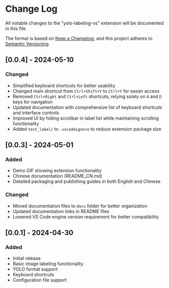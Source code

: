 # Change Log

All notable changes to the "yolo-labeling-vs" extension will be documented in this file.

The format is based on [Keep a Changelog](http://keepachangelog.com/),
and this project adheres to [Semantic Versioning](http://semver.org/).

## [0.0.4] - 2024-05-10

### Changed
- Simplified keyboard shortcuts for better usability
- Changed main shortcut from `Ctrl+Shift+Y` to `Ctrl+Y` for easier access
- Removed `Ctrl+Right` and `Ctrl+Left` shortcuts, relying solely on `A` and `D` keys for navigation
- Updated documentation with comprehensive list of keyboard shortcuts and interface controls
- Improved UI by hiding scrollbar in label list while maintaining scrolling functionality
- Added `test_label/` to `.vscodeignore` to reduce extension package size

## [0.0.3] - 2024-05-01

### Added
- Demo GIF showing extension functionality
- Chinese documentation (README_CN.md)
- Detailed packaging and publishing guides in both English and Chinese

### Changed
- Moved documentation files to `docs` folder for better organization
- Updated documentation links in README files
- Lowered VS Code engine version requirement for better compatibility

## [0.0.1] - 2024-04-30

### Added
- Initial release
- Basic image labeling functionality
- YOLO format support
- Keyboard shortcuts
- Configuration file support